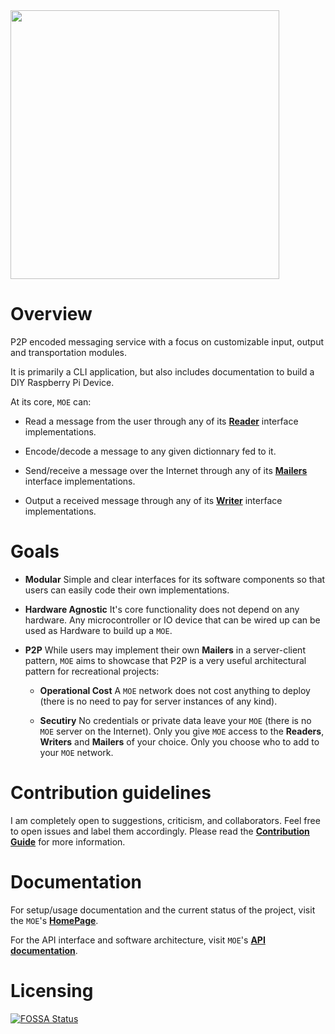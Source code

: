 <!-- 
![coverage](https://gitlab.com/cegal/MOE/badges/master/coverage.svg?job=unit_test)
[![Documentation Status](https://readthedocs.org/projects/moe/badge/?version=latest)](https://moe.readthedocs.io/en/latest/?badge=latest)
[![FOSSA Status](https://app.fossa.io/api/projects/git%2Bgitlab.com%2Fcegal%2FMOE.svg?type=shield)](https://app.fossa.io/projects/git%2Bgitlab.com%2Fcegal%2FMOE?ref=badge_shield)
[![CII Best Practices](https://bestpractices.coreinfrastructure.org/projects/2111/badge)](https://bestpractices.coreinfrastructure.org/projects/2111) -->
  
<img src="https://gitlab.com/cegal/MOE/raw/pages/website/static/img/BMO_flat.jpg" width=430 />
  
# Overview

P2P encoded messaging service with a focus on customizable input, output and transportation modules.

It is primarily a CLI application, but also includes documentation to build a  DIY Raspberry Pi Device.

At its core, `MOE` can:
  - Read a message from the user through any of its **[Reader](https://moe.readthedocs.io/en/latest/architecture.html#architecture)** interface implementations.

  - Encode/decode a message to any given dictionnary fed to it.

  - Send/receive a message over the Internet through any of its **[Mailers](https://moe.readthedocs.io/en/latest/architecture.html#architecture)** interface implementations.

  - Output a received message through any of its **[Writer](https://moe.readthedocs.io/en/latest/architecture.html#architecture)** interface implementations.

# Goals
- __Modular__
    Simple and clear interfaces for its software components so that users can easily code their own implementations.

- __Hardware Agnostic__
    It's core functionality does not depend on any hardware. Any microcontroller or IO device that can be wired up can be used as Hardware to build up a `MOE`.

- __P2P__
    While users may implement their own **Mailers** in a server-client pattern, `MOE` aims to showcase that P2P is a very useful architectural pattern for recreational projects:
    - **Operational Cost**
    A `MOE` network does not cost anything to deploy (there is no need to pay for server instances of any kind).

    - **Secutiry**
    No credentials or private data leave your `MOE` (there is no `MOE` server on the Internet).
    Only you give `MOE` access to the **Readers**, **Writers** and **Mailers** of your choice.
    Only you choose who to add to your `MOE` network.

# Contribution guidelines

I am completely open to suggestions, criticism, and collaborators. Feel free to open issues and label them accordingly.
Please read the **[Contribution Guide](CONTRIBUTING.md)** for more information.

# Documentation

For setup/usage documentation and the current status of the project, visit the `MOE`'s **[HomePage](http://cegal.gitlab.io/MOE/)**.

For the API interface and software architecture, visit `MOE`'s **[API documentation](https://moe.readthedocs.io/en/latest/)**.


# Licensing

[![FOSSA Status](https://app.fossa.io/api/projects/git%2Bgitlab.com%2Fcegal%2FMOE.svg?type=large)](https://app.fossa.io/projects/git%2Bgitlab.com%2Fcegal%2FMOE?ref=badge_large)
